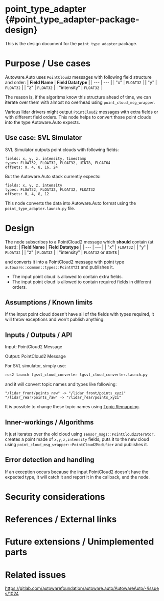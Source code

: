 point_type_adapter {#point_type_adapter-package-design}
===========

This is the design document for the `point_type_adapter` package.

# Purpose / Use cases

Autoware.Auto uses `PointCloud2` messages with following field structure and order:
| **Field Name** | **Field Datatype** |
| --- | --- |
| "x" | `FLOAT32` |
| "y" | `FLOAT32` |
| "z" | `FLOAT32` |
| "intensity" | `FLOAT32` |

The reason is, if the algoritms know this structure ahead of time, 
we can iterate over them with almost no overhead using `point_cloud_msg_wrapper`.

Various lidar drivers might output `PointCloud2` messages with extra fields
or with different field orders. This node helps to convert those point clouds
into the type Autoware.Auto expects.

## Use case: SVL Simulator
SVL Simulator outputs point clouds with following fields:

```
fields: x, y, z, intensity, timestamp
types: FLOAT32, FLOAT32, FLOAT32, UINT8, FLOAT64
offsets: 0, 4, 8, 16, 24
```

But the Autoware.Auto stack currently expects:
```
fields: x, y, z, intensity
types: FLOAT32, FLOAT32, FLOAT32, FLOAT32
offsets: 0, 4, 8, 12
```

This node converts the data into Autoware.Auto format using the
`point_type_adapter.launch.py` file.


# Design

The node subscribes to a PointCloud2 message which **should** contain (at least):
| **Field Name** | **Field Datatype** |
| --- | --- |
| "x" | `FLOAT32` |
| "y" | `FLOAT32` |
| "z" | `FLOAT32` |
| "intensity" | `FLOAT32` or `UINT8` |

and converts it into a PointCloud2 message with point type
`autoware::common::types::PointXYZI` and publishes it.

- The input point cloud is allowed to contain extra fields.
- The input point cloud is allowed to contain required fields in different orders.

## Assumptions / Known limits

If the input point cloud doesn't have all of the fields with types required,
it will throw exceptions and won't publish anything.

## Inputs / Outputs / API

Input: PointCloud2 Message

Output: PointCloud2 Message

For SVL simulator, simply use:
```bash
ros2 launch lgsvl_cloud_converter lgsvl_cloud_converter.launch.py
```

and it will convert topic names and types like following:
```
"/lidar_front/points_raw" -> "/lidar_front/points_xyzi"
"/lidar_rear/points_raw" -> "/lidar_rear/points_xyzi"
```

It is possible to change these topic names using 
[Topic Remapping](https://design.ros2.org/articles/static_remapping.html).

## Inner-workings / Algorithms
It just iterates over the old cloud using `sensor_msgs::PointCloud2Iterator`,
creates a point made of `x,y,z,intensity` fields, puts it to the new cloud using
`point_cloud_msg_wrapper::PointCloud2Modifier` and publishes it.

## Error detection and handling
If an exception occurs because the input PointCloud2 doesn't have the expected type,
it will catch it and report it in the callback, end the node.


# Security considerations
<!-- Required -->
<!-- Things to consider:
- Spoofing (How do you check for and handle fake input?)
- Tampering (How do you check for and handle tampered input?)
- Repudiation (How are you affected by the actions of external actors?).
- Information Disclosure (Can data leak?).
- Denial of Service (How do you handle spamming?).
- Elevation of Privilege (Do you need to change permission levels during execution?) -->


# References / External links
<!-- Optional -->


# Future extensions / Unimplemented parts
<!-- Optional -->


# Related issues
<!-- Required -->
https://gitlab.com/autowarefoundation/autoware.auto/AutowareAuto/-/issues/1024